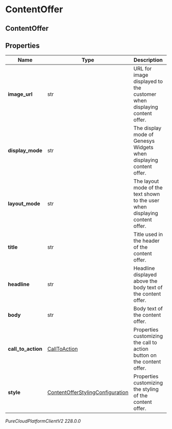 # ContentOffer

## ContentOffer

## Properties

|Name | Type | Description | Notes|
|------------ | ------------- | ------------- | -------------|
| **image_url** | str | URL for image displayed to the customer when displaying content offer. | [optional] |
| **display_mode** | str | The display mode of Genesys Widgets when displaying content offer. | |
| **layout_mode** | str | The layout mode of the text shown to the user when displaying content offer. | |
| **title** | str | Title used in the header of the content offer. | [optional] |
| **headline** | str | Headline displayed above the body text of the content offer. | [optional] |
| **body** | str | Body text of the content offer. | [optional] |
| **call_to_action** | [CallToAction](CallToAction) | Properties customizing the call to action button on the content offer. | [optional] |
| **style** | [ContentOfferStylingConfiguration](ContentOfferStylingConfiguration) | Properties customizing the styling of the content offer. | [optional] |



_PureCloudPlatformClientV2 228.0.0_
